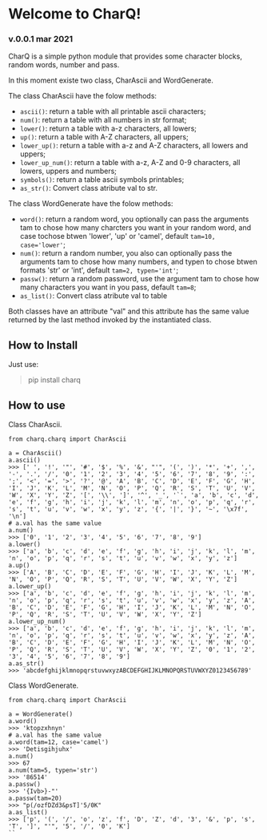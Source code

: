 # Welcome to CharQ!
### v.0.0.1 mar 2021

CharQ is a simple python module that provides some character blocks, random words, number and pass.

In this moment existe two class, CharAscii and WordGenerate.

The class CharAscii have the folow methods:
- ``ascii()``: return a table with all printable ascii characters;
- ``num()``: return a table with all numbers in str format;
- ``lower()``: return a table with a-z characters, all lowers;
- ``up()``: return a table with A-Z characters, all uppers;
- ``lower_up()``: return a table with a-z and A-Z characters, all lowers and uppers;
- ``lower_up_num()``: return a table with a-z, A-Z and 0-9 characters, all lowers, uppers and numbers;
- ``symbols()``: return a table ascii symbols printables;
- ``as_str()``: Convert class atribute val to str.

The class WordGenerate have the folow methods:
- ``word()``: return a random word, you optionally can pass the arguments tam to chose how many charcters you want in your random word, and case tochose btwen 'lower', 'up' or 'camel', default ``tam=10, case='lower'``;
- ``num()``: return a random number, you also can optionally pass the arguments tam to chose how many numbers, and typen to chose btwen formats 'str' or 'int', default ``tam=2, typen='int'``;
- ``passw()``: return a random password, use the argument tam to chose how many characters you want in you pass, default ``tam=8``;
- ``as_list()``: Convert class atribute val to table

Both classes have an attribute "val" and this attribute has the same value returned by the last method invoked by the instantiated class.

## How to Install
Just use: 
> pip install charq

## How to use
Class CharAscii.
``` 
from charq.charq import CharAscii

a = CharAscii()
a.ascii()
>>> [' ', '!', '"', '#', '$', '%', '&', "'", '(', ')', '*', '+', ',', '-', '.', '/', '0', '1', '2', '3', '4', '5', '6', '7', '8', '9', ':', ';', '<', '=', '>', '?', '@', 'A', 'B', 'C', 'D', 'E', 'F', 'G', 'H', 'I', 'J', 'K', 'L', 'M', 'N', 'O', 'P', 'Q', 'R', 'S', 'T', 'U', 'V', 'W', 'X', 'Y', 'Z', '[', '\\', ']', '^', '_', '`', 'a', 'b', 'c', 'd', 'e', 'f', 'g', 'h', 'i', 'j', 'k', 'l', 'm', 'n', 'o', 'p', 'q', 'r', 's', 't', 'u', 'v', 'w', 'x', 'y', 'z', '{', '|', '}', '~', '\x7f', '\n'] 
# a.val has the same value
a.num()
>>> ['0', '1', '2', '3', '4', '5', '6', '7', '8', '9']
a.lower()
>>> ['a', 'b', 'c', 'd', 'e', 'f', 'g', 'h', 'i', 'j', 'k', 'l', 'm', 'n', 'o', 'p', 'q', 'r', 's', 't', 'u', 'v', 'w', 'x', 'y', 'z'] 
a.up()
>>> ['A', 'B', 'C', 'D', 'E', 'F', 'G', 'H', 'I', 'J', 'K', 'L', 'M', 'N', 'O', 'P', 'Q', 'R', 'S', 'T', 'U', 'V', 'W', 'X', 'Y', 'Z'] 
a.lower_up()
>>> ['a', 'b', 'c', 'd', 'e', 'f', 'g', 'h', 'i', 'j', 'k', 'l', 'm', 'n', 'o', 'p', 'q', 'r', 's', 't', 'u', 'v', 'w', 'x', 'y', 'z', 'A', 'B', 'C', 'D', 'E', 'F', 'G', 'H', 'I', 'J', 'K', 'L', 'M', 'N', 'O', 'P', 'Q', 'R', 'S', 'T', 'U', 'V', 'W', 'X', 'Y', 'Z'] 
a.lower_up_num()
>>> ['a', 'b', 'c', 'd', 'e', 'f', 'g', 'h', 'i', 'j', 'k', 'l', 'm', 'n', 'o', 'p', 'q', 'r', 's', 't', 'u', 'v', 'w', 'x', 'y', 'z', 'A', 'B', 'C', 'D', 'E', 'F', 'G', 'H', 'I', 'J', 'K', 'L', 'M', 'N', 'O', 'P', 'Q', 'R', 'S', 'T', 'U', 'V', 'W', 'X', 'Y', 'Z', '0', '1', '2', '3', '4', '5', '6', '7', '8', '9'] 
a.as_str()
>>> 'abcdefghijklmnopqrstuvwxyzABCDEFGHIJKLMNOPQRSTUVWXYZ0123456789' 

```
Class WordGenerate.
```
from charq.charq import CharAscii

a = WordGenerate()
a.word()
>>> 'ktopzxhnyn'
# a.val has the same value
a.word(tam=12, case='camel')
>>> 'Detisgihjuhx' 
a.num()
>>> 67
a.num(tam=5, typen='str')
>>> '86514'
a.passw()
>>> '{Ivb>}-"' 
a.passw(tam=20)
>>> "p(/ozfDZd3&psT]'5/0K" 
a.as_list()
>>> ['p', '(', '/', 'o', 'z', 'f', 'D', 'Z', 'd', '3', '&', 'p', 's', 'T', ']', "'", '5', '/', '0', 'K']
``
